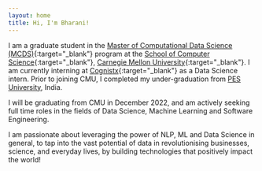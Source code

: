 ```yaml
---
layout: home
title: Hi, I'm Bharani!
---
```

I am a graduate student in the [Master of Computational Data Science (MCDS)](https://mcds.cs.cmu.edu/){:target="_blank"} program at the 
[School of Computer Science](https://www.cs.cmu.edu/){:target="_blank"}, [Carnegie Mellon University](https://www.cmu.edu/){:target="_blank"}.
I am currently interning at [Cognistx](https://www.cognistx.com/){:target="_blank"} as a Data Science intern. Prior to joining CMU, I completed my under-graduation from [PES University](https://pes.edu/), India. 

I will be graduating from CMU in December 2022, and am actively seeking full time roles in the fields of Data Science, Machine Learning and Software Engineering.

I am passionate about leveraging the power of NLP, ML and Data Science in general, to tap into the vast potential of data in revolutionising businesses, science, and everyday lives, by building technologies that positively impact the world!



